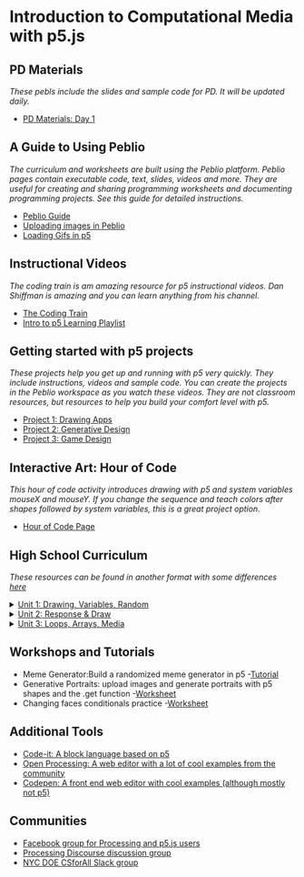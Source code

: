 # Introduction to Computational Media with p5.js

## PD Materials  
_These pebls include the slides and sample code for PD. It will be updated daily._
- [PD Materials: Day 1](https://demo.peblio.co/pebl/vFj5_NK0y)


## A Guide to Using Peblio 
_The curriculum and worksheets are built using the Peblio platform. Peblio pages contain executable code, text, slides, videos and more. They are useful for creating and sharing programming worksheets and documenting programming projects. See this guide for detailed instructions._
- [Peblio Guide](https://demo.peblio.co/pebl/XeJAt6pVQ)
- [Uploading images in Peblio](https://demo.peblio.co/pebl/5qrWMaoi6)
- [Loading Gifs in p5](https://demo.peblio.co/pebl/b6F-rrWDF)

## Instructional Videos 
_The coding train is am amazing resource for p5 instructional videos. Dan Shiffman is amazing and you can learn anything from his channel._

- [The Coding Train](https://www.youtube.com/playlist?list=PLRqwX-V7Uu6Zy51Q-x9tMWIv9cueOFTFA)
- [Intro to p5 Learning Playlist](https://www.youtube.com/playlist?list=PLRqwX-V7Uu6Zy51Q-x9tMWIv9cueOFTFA)


## Getting started with p5 projects 
_These projects help you get up and running with p5 very quickly. They include instructions, videos and sample code. You can create the projects in the Peblio workspace as you watch these videos. They are not classroom resources, but resources to help you build your comfort level with p5._

- [Project 1: Drawing Apps](https://demo.peblio.co/pebl/Muth86erj)
- [Project 2: Generative Design](https://demo.peblio.co/pebl/xtShIBrtc)
- [Project 3: Game Design](https://demo.peblio.co/pebl/oqwx-4Zz7)

## Interactive Art: Hour of Code
_This hour of code activity introduces drawing with p5 and system variables mouseX and mouseY. If you change the sequence and teach colors after shapes followed by system variables, this is a great project option._
- [Hour of Code Page](https://www.peblio.co/hour-of-code)


## High School Curriculum  
 _These resources can be found in another format with some differences [here](https://nycdoe-cs4all.github.io/index.html)_

<details><summary><a href="https://demo.peblio.co/profile/CS4ALL/folder/rkzenSqzN">Unit 1: Drawing, Variables, Random</a></summary><br>
  
- [Unit Overview](https://demo.peblio.co/pebl/KrE5DRXmW)

- [Topic 1: Grayscale Drawings](https://demo.peblio.co/profile/CS4ALL/folder/rJ6du6UfN)
  - [1.1: p5 Introduction](https://demo.peblio.co/profile/CS4ALL/folder/HkW5Vy_yH)
    - [Lesson Plan](https://demo.peblio.co/pebl/yR6_Zr4tD)
    - [Robot Worksheet](https://drive.google.com/file/d/1npDydYLTug3cDlfWjlijgH9ci-AcpdBV/view)
  - [1.2: Line Functions and Parameters](https://demo.peblio.co/profile/CS4ALL/folder/BJssV1uJB)
    - [Lesson Plan](https://demo.peblio.co/pebl/WjYpgWncc)
    - [Worksheet](https://demo.peblio.co/pebl/scRbvpIi3)
    - [Peblio Guide](https://demo.peblio.co/pebl/0W69aS64f)
    - [p5 Web Editor Guide](https://demo.peblio.co/pebl/w29xUZXfs)
  - [1.3: Rectangles, Ellipses, and Layering](https://demo.peblio.co/profile/CS4ALL/folder/HkupEkOJH)
    - [Lesson Plan](https://demo.peblio.co/pebl/7R-imgJ67)
    - [Worksheet](https://demo.peblio.co/pebl/YSue13I5l)
    - [Presentation Pebl](https://demo.peblio.co/pebl/ceeF3_kRm)
  - [1.4: Various Shapes, StrokeWeight, Fill](https://demo.peblio.co/profile/CS4ALL/folder/HyfkHydkH)
    - [Lesson Plan](https://demo.peblio.co/pebl/QsLzibyYu)
    - [Worksheet](https://demo.peblio.co/pebl/nFSwt9oKz)
  - [1.5 Mini Project- Taijutu Symbol](https://demo.peblio.co/profile/CS4ALL/folder/rk-bB1ukB)
    - [Lesson Plan](https://demo.peblio.co/pebl/6KegNoOJk)
    - [Worksheet](https://demo.peblio.co/pebl/NWOYrmgcE)   
    
- [Topic 2: Make it Vary](https://demo.peblio.co/profile/CS4ALL/folder/r1cY_pLME) 
  - [2.1: Intro to Variables: System Variables](https://demo.peblio.co/profile/CS4ALL/folder/HkgC7lFlS)
    - [Lesson Plan](https://demo.peblio.co/pebl/C3xYs1e-Y)
    - [Worksheet](https://demo.peblio.co/pebl/W1gi5Y6Ba)   
  - [2.2: Custom Variables ](https://demo.peblio.co/profile/CS4ALL/folder/ryOgNxYxr)
    - [Lesson Plan](https://demo.peblio.co/pebl/eSDHxd2Px)
    - [Worksheet](https://demo.peblio.co/pebl/qcd8ImdL-) 
  - [2.3: Random](https://demo.peblio.co/profile/CS4ALL/folder/B11G4gKxS)
    - [Lesson Plan](https://demo.peblio.co/pebl/Ak-VNgHY1)
    - [Worksheet](https://demo.peblio.co/pebl/FaVuy7DS_)  
  - [2.4: Mini Project: Emojis](https://demo.peblio.co/profile/CS4ALL/folder/BktXNeKlH)
    - [Lesson Plan](https://demo.peblio.co/pebl/nqg0ssqkX)
    - [Worksheet](https://demo.peblio.co/pebl/hx0crRYYG)  

- [Topic 3: Make it Colorful](https://demo.peblio.co/profile/CS4ALL/folder/B1ZtOTUM4)
  - [3.1: Intro to Color](https://demo.peblio.co/profile/CS4ALL/folder/H1c_acmbB)
    - [Lesson Plan](https://demo.peblio.co/pebl/zP5hWCUXI)
    - [Worksheet](https://demo.peblio.co/pebl/YQ-HFIWT8)   
  - [3.2: RGB vs HSB colorMode](https://demo.peblio.co/profile/CS4ALL/folder/rkZcTcmZr)
    - [Lesson Plan](https://demo.peblio.co/pebl/5YIJMLA7e)
    - [Worksheet](https://demo.peblio.co/pebl/ks5Wai1zi) 
  - [3.3: Color Palettes and Design](https://demo.peblio.co/profile/CS4ALL/folder/BJIja9Qbr)
    - [Lesson Plan](https://demo.peblio.co/pebl/KYYAxZyar)
    - [Worksheet](https://demo.peblio.co/pebl/qRw9rWGcr)  
    
  - [Final Project]( https://demo.peblio.co/profile/CS4ALL/folder/BkkY7_cG4)
  
  </details>

<details><summary><a href="https://demo.peblio.co/profile/CS4ALL/folder/B1mL8C2Q4">Unit 2: Response & Draw</a></summary><br>
 
- [Unit Overview](https://demo.peblio.co/pebl/3Q8q8S6p3)

- [Topic 1: Draw with Mouse 1.1 Conditionals and If Statements](https://demo.peblio.co/profile/CS4ALL/folder/rJHY8C3XE)
  - [1.1 Conditionals and IF Statements](https://demo.peblio.co/dashboard/CS4ALL/folder/H1TzvT4WH)
    - [Lesson Plan](https://demo.peblio.co/pebl/0Mb8qqN7X)
    - [Worksheet](https://demo.peblio.co/pebl/bLT2d4dHU)
  - [1.2 Conditionals and If, Else If, Else Statements](https://demo.peblio.co/profile/CS4ALL/folder/H1CmSAEbH)
    - [Lesson Plan](https://demo.peblio.co/pebl/qwW7C-h3E)
    - [Worksheet: If else](https://demo.peblio.co/pebl/vgrgvg9x9)
    - [Worksheet: Traffic light challenge](https://demo.peblio.co/pebl/yb6SsmXCM)
  - [1.3 Logical Operators AND and OR](https://demo.peblio.co/profile/CS4ALL/folder/HJe03AEbS)
    - [Lesson Plan](https://demo.peblio.co/pebl/dYNZPsB0h)
    - [Worksheet](https://demo.peblio.co/pebl/ugOMyD8SK)    
  - [1.4: Draw with a mouse](https://demo.peblio.co/profile/CS4ALL/folder/HkxSNbHbB)
    - [Lesson Plan](https://demo.peblio.co/pebl/NOGaWnInt)
    - [Worksheet](https://demo.peblio.co/pebl/ilJCpsv9H)
  - [1.5: The Map Function](https://demo.peblio.co/profile/CS4ALL/folder/SkzPEZHbS)
    - [Lesson Plan](https://demo.peblio.co/pebl/ePeeWGiSt)
    - [Worksheet](https://demo.peblio.co/pebl/GoXmjjifS)
    
- [Topic 2: Hover and Click on Things](https://demo.peblio.co/profile/CS4ALL/folder/Hkqk1fmVN)
  - [2.1: Hover and Conditional Statements](https://demo.peblio.co/profile/CS4ALL/folder/Bk6MrJRZr)
    - [Lesson Plan](https://demo.peblio.co/pebl/cag17i8tY)
    - [Worksheet](https://demo.peblio.co/pebl/gvI5HqpAq)
  - [2.2: Rectangles and Clicks](https://demo.peblio.co/profile/CS4ALL/folder/SJkVH10br)
    - [Lesson Plan](https://demo.peblio.co/pebl/6CAL0F6HR)
    - [Worksheet](https://demo.peblio.co/pebl/l64jmFy94)
  - [2.3: Mini Project: Light Switch Game](https://demo.peblio.co/profile/CS4ALL/folder/HyWHHkRWr)
    - [Lesson Plan](https://demo.peblio.co/pebl/JmmZsUUQf)
    - [Worksheet](https://demo.peblio.co/pebl/V8F5bcU9Y)
    
- [Topic 3: Press Keys](https://demo.peblio.co/profile/CS4ALL/folder/H1gekM74E)
  - [3.1: Key Presses and Conditionals](https://demo.peblio.co/profile/CS4ALL/folder/HyT4Uk0-H)
    - [Lesson Plan](https://demo.peblio.co/pebl/-YC928BR6)
    - [Worksheet](https://demo.peblio.co/pebl/KwIfg-uw-)
    
- [Final Project](https://demo.peblio.co/profile/CS4ALL/folder/BJchChV-r)
    - [Lesson Plan](https://demo.peblio.co/pebl/28PkzoPNu)
    - [Worksheet](https://demo.peblio.co/pebl/xFOeADwoL)

</details>

<details><summary><a href="https://demo.peblio.co/dashboard/CS4ALL/folder/ry7OAk22N">Unit 3: Loops, Arrays, Media</a></summary><br>

- [Topic 1: Loops](https://demo.peblio.co/profile/CS4ALL/folder/rkKlPplpN)
  - [1.1: While Loops](https://demo.peblio.co/profile/CS4ALL/folder/ByzQgXp-r)
    - [Lesson Plan](https://demo.peblio.co/pebl/Ia3_bZu7M)
    - [Worksheet](https://demo.peblio.co/pebl/NAC0z8n0t)
  - [1.2: For Loops I](https://demo.peblio.co/profile/CS4ALL/folder/BkmExXTbB)
    - [Lesson Plan](https://demo.peblio.co/pebl/pIzNh9ZBI)
    - [Worksheet](https://demo.peblio.co/pebl/3oh4VZjXC)
  - [1.3: For Loops II](https://demo.peblio.co/profile/CS4ALL/folder/SyPrgQ6-r)
    - [Lesson Plan](https://demo.peblio.co/pebl/ja5FnI8XA)
    - [Worksheet](https://demo.peblio.co/pebl/VVHSu79Yu)
  - [1.4: Variation in For Loops](https://demo.peblio.co/profile/CS4ALL/folder/SJs8eQaZS)
    - [Lesson Plan](https://demo.peblio.co/pebl/Sp4zpr4hr)
    - [Worksheet](https://demo.peblio.co/pebl/D4oE0bkPk)
  - [1.5: Nested For Loops](https://demo.peblio.co/profile/CS4ALL/folder/rJGOgQaWS)
    - [Lesson Plan](https://demo.peblio.co/pebl/2i41We1oc)
    - [Worksheet](https://demo.peblio.co/pebl/k_nw1Y_MD)
  - [1.6: Mini Project: Wallpaper](https://demo.peblio.co/profile/CS4ALL/folder/B1KKgm6ZH)
    - [Lesson Plan](https://demo.peblio.co/pebl/oP8o2mTsh)
    - [Project Template](https://demo.peblio.co/pebl/fPElZ0m2I)

</details>

## Workshops and Tutorials  
- Meme Generator:Build a randomized meme generator in p5
  -[Tutorial](https://demo.peblio.co/pebl/qsH5OOeV3)
- Generative Portraits: upload images and generate portraits with p5 shapes and the .get function
  -[Worksheet](https://demo.peblio.co/pebl/c3fUnHI9v)
- Changing faces conditionals practice
 -[Worksheet](https://demo.peblio.co/pebl/r_n96oWxQ)
 
## Additional Tools 
- [Code-it: A block language based on p5](https://app.code-it-studio.de/makerspace/54)
- [Open Processing: A web editor with a lot of cool examples from the community](https://www.openprocessing.org/)
- [Codepen: A front end web editor with cool examples (although mostly not p5)](https://codepen.io/)

## Communities 
- [Facebook group for Processing and p5.js users](https://www.facebook.com/search/top/?q=creative%20coding%20with%20processing%20and%20p5.js&epa=SEARCH_BOX)
- [Processing Discourse discussion group](https://discourse.processing.org/) 
- [NYC DOE CSforAll Slack group](https://join.slack.com/t/cs4allteachers/shared_invite/enQtMzIwODg0NjEyMzg2LWNhNTI0ODk1N2RkNTQwODMxMTNhYjE1ZWYyMzZiNjM5MDRjZTQ5NTNlMGI5MjQ0OGY1MjQ2ODc0MDcwZGY2YTI) 


